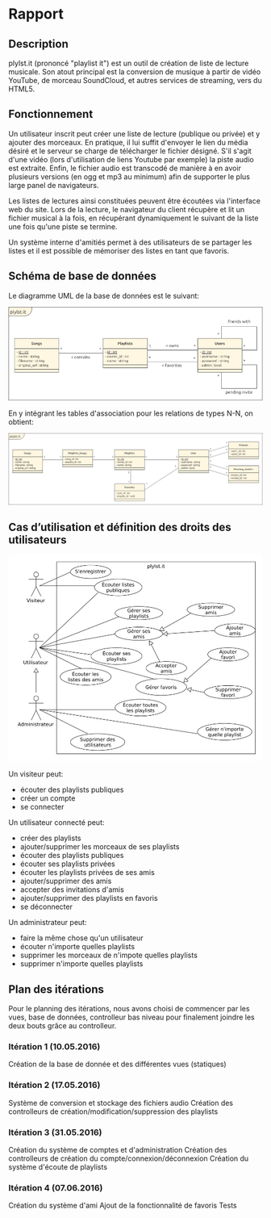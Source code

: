 Rapport
=======

Description
-----------

plylst.it (prononcé "playlist it") est un outil de création de liste de lecture musicale. Son atout principal est la conversion de musique à partir de vidéo YouTube, de morceau SoundCloud, et autres services de streaming, vers du HTML5.

Fonctionnement
--------------

Un utilisateur inscrit peut créer une liste de lecture (publique ou privée) et y ajouter des morceaux. En pratique, il lui suffit d'envoyer le lien du média désiré et le serveur se charge de télécharger le fichier désigné. S'il s'agit d'une vidéo (lors d'utilisation de liens Youtube par exemple) la piste audio est extraite. Enfin, le fichier audio est transcodé de manière à en avoir plusieurs versions (en ogg et mp3 au minimum) afin de supporter le plus large panel de navigateurs.

Les listes de lectures ainsi constituées peuvent être écoutées via l'interface web du site. Lors de la lecture, le navigateur du client récupère et lit un fichier musical à la fois, en récupérant dynamiquement le suivant de la liste une fois qu'une piste se termine.

Un système interne d'amitiés permet à des utilisateurs de se partager les listes et il est possible de mémoriser des listes en tant que favoris.

Schéma de base de données
-------------------------

Le diagramme UML de la base de données est le suivant:

![UML](UML/uml-simplified.png)

En y intégrant les tables d'association pour les relations de types N-N, on obtient:

![UML](UML/uml-extended.png)

Cas d’utilisation et définition des droits des utilisateurs
-----------------------------------------------------------

![Acteurs du système](Acteurs/acteurs.png)

Un visiteur peut:

- écouter des playlists publiques
- créer un compte
- se connecter

Un utilisateur connecté peut:

- créer des playlists
- ajouter/supprimer les morceaux de ses playlists
- écouter des playlists publiques
- écouter ses playlists privées
- écouter les playlists privées de ses amis
- ajouter/supprimer des amis
- accepter des invitations d'amis
- ajouter/supprimer des playlists en favoris
- se déconnecter

Un administrateur peut:

- faire la même chose qu'un utilisateur
- écouter n'importe quelles playlists
- supprimer les morceaux de n'impote quelles playlists
- supprimer n'importe quelles playlists

Plan des itérations
-------------------

Pour le planning des itérations, nous avons choisi de commencer par les vues, base de données, controlleur bas niveau pour finalement joindre les deux bouts grâce au controlleur.

### Itération 1 (10.05.2016)

Création de la base de donnée et des différentes vues (statiques)

### Itération 2 (17.05.2016)

Système de conversion et stockage des fichiers audio
Création des controlleurs de création/modification/suppression des playlists

### Itération 3 (31.05.2016)

Création du système de comptes et d'administration
Création des controlleurs de création du compte/connexion/déconnexion
Création du système d'écoute de playlists

### Itération 4 (07.06.2016)

Création du système d'ami
Ajout de la fonctionnalité de favoris
Tests
